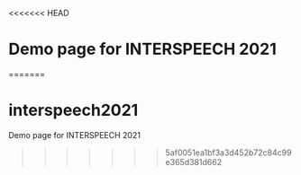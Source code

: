 <<<<<<< HEAD
# Demo page for INTERSPEECH 2021
=======
# interspeech2021
Demo page for INTERSPEECH 2021
>>>>>>> 5af0051ea1bf3a3d452b72c84c99e365d381d662
